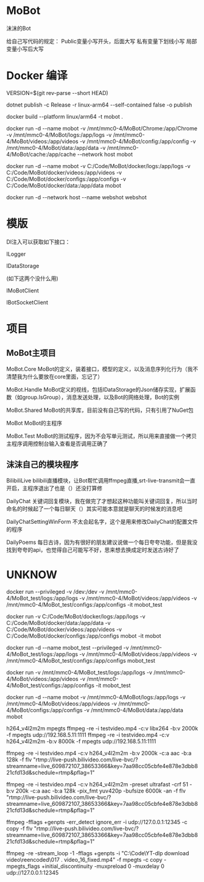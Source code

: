 ﻿# MoBot

沫沫的Bot

给自己写代码的规定：
Public变量小写开头，后面大写
私有变量下划线小写
局部变量小写后大写

# Docker 编译

VERSION=$(git rev-parse --short HEAD)

dotnet publish -c Release -r linux-arm64 --self-contained false -o publish

docker build --platform linux/arm64 -t mobot .

docker run -d --name mobot -v /mnt/mmc0-4/MoBot/Chrome:/app/Chrome -v /mnt/mmc0-4/MoBot/logs:/app/logs -v /mnt/mmc0-4/MoBot/videos:/app/videos -v /mnt/mmc0-4/MoBot/config:/app/config -v /mnt/mmc0-4/MoBot/data:/app/data -v /mnt/mmc0-4/MoBot/cache:/app/cache --network host mobot

docker run -d --name mobot -v C:/Code/MoBot/docker/logs:/app/logs -v C:/Code/MoBot/docker/videos:/app/videos -v C:/Code/MoBot/docker/configs:/app/configs -v C:/Code/MoBot/docker/data:/app/data mobot

docker run -d --network host --name webshot webshot

# 模版

DI注入可以获取如下接口：

ILogger

IDataStorage

(如下这两个没什么用)

IMoBotClient

IBotSocketClient

# 项目

## MoBot主项目

MoBot.Core MoBot的定义，装着接口，模型的定义，以及消息序列化行为（我不清楚我为什么要放在core里面，忘记了）

MoBot.Handle MoBot定义的视线，包括IDataStorage的Json储存实现，扩展函数（如group.IsGroup），消息发送处理，以及Bot的网络处理，Bot的实例

MoBot.Shared MoBot的共享库，目前没有自己写的代码，只有引用了NuGet包

MoBot MoBot的主程序

MoBot.Test MoBot的测试程序，因为不会写单元测试，所以用来直接做一个拷贝主程序调用控制台输入查看是否调用正确了

## 沫沫自己的模块程序

BilibiliLive bilibili直播模块，让Bot帮忙调用ffmpeg直播,srt-live-transmit会一直开启，主程序退出了也是（）还没打算修

DailyChat 关键词回复模块，我在做完了才想起这种功能叫关键词回复，所以当时命名的时候起了一个每日聊天（）其实可能本意就是聊天的时候发的消息吧

DailyChatSettingWinForm 不太会起名字，这个是用来修改DailyChat的配置文件的程序

DailyPoems 每日古诗，因为有很好的朋友建议说做一个每日夸夸功能，但是我没找到夸夸的api，也觉得自己可能写不好，思来想去换成定时发送古诗好了

# UNKNOW

docker run --privileged -v /dev:/dev -v /mnt/mmc0-4/MoBot\_test/logs:/app/logs -v /mnt/mmc0-4/MoBot/videos:/app/videos -v /mnt/mmc0-4/MoBot\_test/configs:/app/configs -it mobot\_test

docker run  -v C:/Code/MoBot/docker/logs:/app/logs -v C:/Code/MoBot/docker/data:/app/data -v C:/Code/MoBot/docker/videos:/app/videos -v C:/Code/MoBot/docker/configs:/app/configs mobot -it mobot

docker run -d --name mobot\_test --privileged -v /mnt/mmc0-4/MoBot\_test/logs:/app/logs -v /mnt/mmc0-4/MoBot/videos:/app/videos -v /mnt/mmc0-4/MoBot\_test/configs:/app/configs mobot\_test

docker run -v /mnt/mmc0-4/MoBot\_test/logs:/app/logs -v /mnt/mmc0-4/MoBot/videos:/app/videos -v /mnt/mmc0-4/MoBot\_test/configs:/app/configs -it mobot\_test

docker run -d --name mobot -v /mnt/mmc0-4/MoBot/logs:/app/logs -v /mnt/mmc0-4/MoBot/videos:/app/videos -v /mnt/mmc0-4/MoBot/configs:/app/configs -v /mnt/mmc0-4/MoBot/data:/app/data mobot

h264\_v4l2m2m
mpegts
ffmpeg -re -i testvideo.mp4 -c:v libx264 -b:v 2000k -f mpegts udp://192.168.5.11:1111
ffmpeg -re -i testvideo.mp4 -c:v h264\_v4l2m2m -b:v 8000k -f mpegts udp://192.168.5.11:1111

ffmpeg -re -i testvideo.mp4 -c:v h264\_v4l2m2m -b:v 2000k -c:a aac -b:a 128k -f flv "rtmp://live-push.bilivideo.com/live-bvc/?streamname=live\_609872107\_38653366\&key=7aa98cc05cbfe4e878e3dbb821cfd13d\&schedule=rtmp\&pflag=1"



ffmpeg -re  -i testvideo.mp4 -c:v h264\_v4l2m2m -preset ultrafast -crf 51 -b:v 200k -c:a aac -b:a 128k -pix\_fmt yuv420p -bufsize 6000k -an -f flv "rtmp://live-push.bilivideo.com/live-bvc/?streamname=live\_609872107\_38653366\&key=7aa98cc05cbfe4e878e3dbb821cfd13d\&schedule=rtmp\&pflag=1"

ffmpeg -fflags +genpts -err\_detect ignore\_err -i udp://127.0.0.1:12345 -c copy -f flv "rtmp://live-push.bilivideo.com/live-bvc/?streamname=live\_609872107\_38653366\&key=7aa98cc05cbfe4e878e3dbb821cfd13d\&schedule=rtmp\&pflag=1"

ffmpeg -re -stream\_loop -1 -fflags +genpts -i "C:\\Code\\YT-dlp download video\\reencoded\\017 . video\_16\_fixed.mp4" -f mpegts -c copy -mpegts\_flags +initial\_discontinuity -muxpreload 0 -muxdelay 0  udp://127.0.0.1:12345

